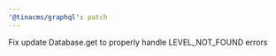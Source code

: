 ```yaml
---
'@tinacms/graphql': patch
---
```


Fix update Database.get to properly handle LEVEL_NOT_FOUND errors
